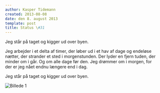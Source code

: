 ```yaml
---
author: Kasper Tidemann
created: 2013-08-08
date: den 8. august 2013
template: post
title: Status \#31
---
```


Jeg står på taget og kigger ud over byen.

Jeg arbejder i et delta af timer, der løber ud i et hav af dage og endeløse nætter, der strander et sted i morgenstunden. Der lyder en fjern tuden, der minder om i går. Og om alle dage før den. Jeg drømmer om i morgen, for der er jeg nået endnu længere end i dag.

Jeg står på taget og kigger ud over byen.

![Billede 1](/photos/status-31/1.jpg)